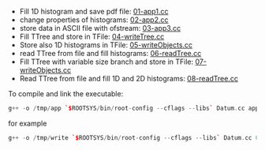 
- Fill 1D histogram and save pdf file: [01-app1.cc](01-app1.cc)
- change properties of histograms: [02-app2.cc](02-app2.cc)
- store data in ASCII file with ofstream: [03-app3.cc](03-app3.cc)
- Fill TTree and store in TFile:  [04-writeTree.cc](04-writeTree.cc)
- Store also 1D histograms in TFile: [05-writeObjects.cc](05-writeObjects.cc)
- read TTree from file and fill histograms: [06-readTree.cc](06-readTree.cc)
- Fill TTree with variable size branch and store in TFile: [07-writeObjects.cc](07-writeObjects.cc)
- Read TTree from file and fill 1D and 2D histograms:
[08-readTree.cc](08-readTree.cc)


To compile and link the executable:
```c++
g++ -o /tmp/app `$ROOTSYS/bin/root-config --cflags --libs` Datum.cc app.cc
```

for example

```c++
g++ -o /tmp/write `$ROOTSYS/bin/root-config --cflags --libs` Datum.cc 04-writeTree.cc
```





